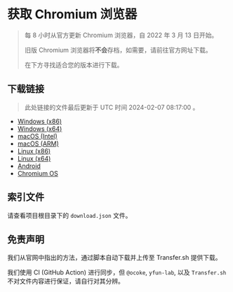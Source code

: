 # 获取 Chromium 浏览器

> 每 8 小时从官方更新 Chromium 浏览器，自 2022 年 3 月 13 日开始。
> 
> 旧版 Chromium 浏览器将**不会**存档，如需要，请前往官方网址下载。
>
> 在下方寻找适合您的版本进行下载。

## 下载链接

> 此处链接的文件最后更新于 UTC 时间 2024-02-07 08:17:00
。

- [Windows (x86)](https://transfer.sh/snxBr8hBtE/Win.zip)
- [Windows (x64)](https://transfer.sh/htmejMHTsB/Win_x64.zip)
- [macOS (Intel)](https://transfer.sh/reOE8knAQC/Mac.zip)
- [macOS (ARM)](https://transfer.sh/tLVOoWfxDz/Mac_Arm.zip)
- [Linux (x86)](https://transfer.sh/ftLzjhFFdJ/Linux.zip)
- [Linux (x64)](https://transfer.sh/RWqyEWEGtj/Linux_x64.zip)
- [Android](https://transfer.sh/LFTjF7UOiW/Android.zip)
- [Chromium OS](https://transfer.sh/cRM9neiKHd/Linux_ChromiumOS_Full.zip)

## 索引文件

请查看项目根目录下的 `download.json` 文件。

## 免责声明

我们从官网中指出的方法，通过脚本自动下载并上传至 Transfer.sh 提供下载。

我们使用 CI (GitHub Action) 进行同步，但 `@ocoke`, `yfun-lab`, 以及 `Transfer.sh` 不对文件内容进行保证，请自行对其分辨。
